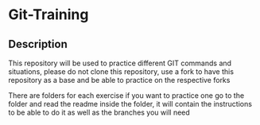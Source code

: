 # Git-Training

## Description
This repository will be used to practice different GIT commands and situations,
please do not clone this repository, use a fork to have this repository as a
base and be able to practice on the respective forks

There are folders for each exercise if you want to practice one go to the folder 
and read the readme inside the folder, it will contain the instructions to be able 
to do it as well as the branches you will need

